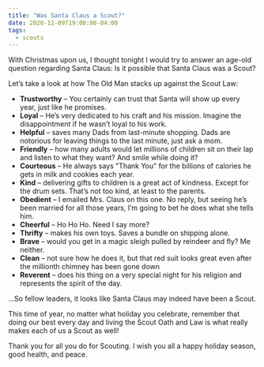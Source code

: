 ```yaml
---
title: "Was Santa Claus a Scout?"
date: 2020-12-09T19:00:00-04:00
tags:
  - scouts
---
```


With Christmas upon us, I thought tonight I would try to answer an age-old question regarding Santa Claus: Is it possible that Santa Claus was a Scout?

Let’s take a look at how The Old Man stacks up against the Scout Law:

* **Trustworthy** – You certainly can trust that Santa will show up every year, just like he promises.
* **Loyal** – He’s very dedicated to his craft and his mission. Imagine the disappointment if he wasn’t loyal to his work.
* **Helpful** – saves many Dads from last-minute shopping. Dads are notorious for leaving things to the last minute, just ask a mom.
* **Friendly** – how many adults would let millions of children sit on their lap and listen to what they want? And smile while doing it?
* **Courteous** – He always says "Thank You" for the billions of calories he gets in milk and cookies each year.
* **Kind** – delivering gifts to children is a great act of kindness. Except for the drum sets. That’s not too kind, at least to the parents.
* **Obedient** – I emailed Mrs. Claus on this one. No reply, but seeing he’s been married for all those years, I’m going to bet he does what she tells him.
* **Cheerful** – Ho Ho Ho. Need I say more?
* **Thrifty** – makes his own toys. Saves a bundle on shipping alone.
* **Brave** – would you get in a magic sleigh pulled by reindeer and fly? Me neither.
* **Clean** – not sure how he does it, but that red suit looks great even after the millionth chimney has been gone down
* **Reverent** – does his thing on a very special night for his religion and represents the spirit of the day.

...So fellow leaders, it looks like Santa Claus may indeed have been a Scout.

This time of year, no matter what holiday you celebrate, remember that doing our best every day and living the Scout Oath and Law is what really makes each of us a Scout as well!

Thank you for all you do for Scouting. I wish you all a happy holiday season, good health, and peace.

